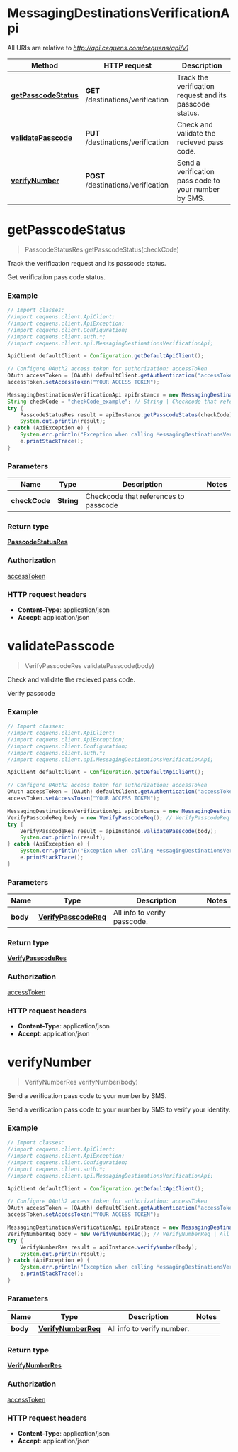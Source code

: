# MessagingDestinationsVerificationApi

All URIs are relative to *http://api.cequens.com/cequens/api/v1*

Method | HTTP request | Description
------------- | ------------- | -------------
[**getPasscodeStatus**](MessagingDestinationsVerificationApi.md#getPasscodeStatus) | **GET** /destinations/verification | Track the verification request and its passcode status.
[**validatePasscode**](MessagingDestinationsVerificationApi.md#validatePasscode) | **PUT** /destinations/verification | Check and validate the recieved pass code.
[**verifyNumber**](MessagingDestinationsVerificationApi.md#verifyNumber) | **POST** /destinations/verification | Send a verification pass code to your number by SMS.


<a name="getPasscodeStatus"></a>
# **getPasscodeStatus**
> PasscodeStatusRes getPasscodeStatus(checkCode)

Track the verification request and its passcode status.

Get verification pass code status.

### Example
```java
// Import classes:
//import cequens.client.ApiClient;
//import cequens.client.ApiException;
//import cequens.client.Configuration;
//import cequens.client.auth.*;
//import cequens.client.api.MessagingDestinationsVerificationApi;

ApiClient defaultClient = Configuration.getDefaultApiClient();

// Configure OAuth2 access token for authorization: accessToken
OAuth accessToken = (OAuth) defaultClient.getAuthentication("accessToken");
accessToken.setAccessToken("YOUR ACCESS TOKEN");

MessagingDestinationsVerificationApi apiInstance = new MessagingDestinationsVerificationApi();
String checkCode = "checkCode_example"; // String | Checkcode that references to passcode
try {
    PasscodeStatusRes result = apiInstance.getPasscodeStatus(checkCode);
    System.out.println(result);
} catch (ApiException e) {
    System.err.println("Exception when calling MessagingDestinationsVerificationApi#getPasscodeStatus");
    e.printStackTrace();
}
```

### Parameters

Name | Type | Description  | Notes
------------- | ------------- | ------------- | -------------
 **checkCode** | **String**| Checkcode that references to passcode |

### Return type

[**PasscodeStatusRes**](PasscodeStatusRes.md)

### Authorization

[accessToken](../README.md#accessToken)

### HTTP request headers

 - **Content-Type**: application/json
 - **Accept**: application/json

<a name="validatePasscode"></a>
# **validatePasscode**
> VerifyPasscodeRes validatePasscode(body)

Check and validate the recieved pass code.

Verify passcode

### Example
```java
// Import classes:
//import cequens.client.ApiClient;
//import cequens.client.ApiException;
//import cequens.client.Configuration;
//import cequens.client.auth.*;
//import cequens.client.api.MessagingDestinationsVerificationApi;

ApiClient defaultClient = Configuration.getDefaultApiClient();

// Configure OAuth2 access token for authorization: accessToken
OAuth accessToken = (OAuth) defaultClient.getAuthentication("accessToken");
accessToken.setAccessToken("YOUR ACCESS TOKEN");

MessagingDestinationsVerificationApi apiInstance = new MessagingDestinationsVerificationApi();
VerifyPasscodeReq body = new VerifyPasscodeReq(); // VerifyPasscodeReq | All info to verify passcode.
try {
    VerifyPasscodeRes result = apiInstance.validatePasscode(body);
    System.out.println(result);
} catch (ApiException e) {
    System.err.println("Exception when calling MessagingDestinationsVerificationApi#validatePasscode");
    e.printStackTrace();
}
```

### Parameters

Name | Type | Description  | Notes
------------- | ------------- | ------------- | -------------
 **body** | [**VerifyPasscodeReq**](VerifyPasscodeReq.md)| All info to verify passcode. |

### Return type

[**VerifyPasscodeRes**](VerifyPasscodeRes.md)

### Authorization

[accessToken](../README.md#accessToken)

### HTTP request headers

 - **Content-Type**: application/json
 - **Accept**: application/json

<a name="verifyNumber"></a>
# **verifyNumber**
> VerifyNumberRes verifyNumber(body)

Send a verification pass code to your number by SMS.

Send a verification pass code to your number by SMS to verify your identity.

### Example
```java
// Import classes:
//import cequens.client.ApiClient;
//import cequens.client.ApiException;
//import cequens.client.Configuration;
//import cequens.client.auth.*;
//import cequens.client.api.MessagingDestinationsVerificationApi;

ApiClient defaultClient = Configuration.getDefaultApiClient();

// Configure OAuth2 access token for authorization: accessToken
OAuth accessToken = (OAuth) defaultClient.getAuthentication("accessToken");
accessToken.setAccessToken("YOUR ACCESS TOKEN");

MessagingDestinationsVerificationApi apiInstance = new MessagingDestinationsVerificationApi();
VerifyNumberReq body = new VerifyNumberReq(); // VerifyNumberReq | All info to verify number.
try {
    VerifyNumberRes result = apiInstance.verifyNumber(body);
    System.out.println(result);
} catch (ApiException e) {
    System.err.println("Exception when calling MessagingDestinationsVerificationApi#verifyNumber");
    e.printStackTrace();
}
```

### Parameters

Name | Type | Description  | Notes
------------- | ------------- | ------------- | -------------
 **body** | [**VerifyNumberReq**](VerifyNumberReq.md)| All info to verify number. |

### Return type

[**VerifyNumberRes**](VerifyNumberRes.md)

### Authorization

[accessToken](../README.md#accessToken)

### HTTP request headers

 - **Content-Type**: application/json
 - **Accept**: application/json

